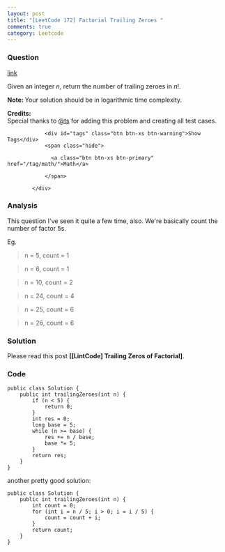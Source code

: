 ```yaml
---
layout: post
title: "[LeetCode 172] Factorial Trailing Zeroes "
comments: true
category: Leetcode
---
```


### Question

[link](https://leetcode.com/problems/factorial-trailing-zeroes/)

<div class="question-content">
              <p></p><p>Given an integer <i>n</i>, return the number of trailing zeroes in <i>n</i>!.</p>

<p><b>Note: </b>Your solution should be in logarithmic time complexity.</p>

<p><b>Credits:</b><br>Special thanks to <a href="https://oj.leetcode.com/discuss/user/ts">@ts</a> for adding this problem and creating all test cases.</p><p></p>

                <div id="tags" class="btn btn-xs btn-warning">Show Tags</div>
                <span class="hide">

                  <a class="btn btn-xs btn-primary" href="/tag/math/">Math</a>

                </span>

            </div>

### Analysis

This question I've seen it quite a few time, also. We're basically count the number of factor 5s.

Eg.

> n = 5, count = 1

> n = 6, count = 1

> n = 10, count = 2

> n = 24, count = 4

> n = 25, count = 6

> n = 26, count = 6

### Solution

Please read this post **[[LintCode] Trailing Zeros of Factorial]**.

### Code

    public class Solution {
        public int trailingZeroes(int n) {
            if (n < 5) {
                return 0;
            }
            int res = 0;
            long base = 5;
            while (n >= base) {
                res += n / base;
                base *= 5;
            }
            return res;
        }
    }

another pretty good solution:

    public class Solution {
        public int trailingZeroes(int n) {
            int count = 0;
            for (int i = n / 5; i > 0; i = i / 5) {
                count = count + i;
            }
            return count;
        }
    }

